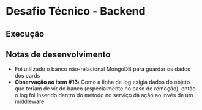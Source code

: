 # Desafio Técnico - Backend

## Execução


## Notas de desenvolvimento

- Foi utilizado o banco não-relacional MongoDB para guardar os dados dos cards
- **Observação ao item #13:** Como a linha de log exigia dados do objeto que teriam de vir do banco (especialmente no caso de remoção), então o log foi inserido dentro do método no serviço da ação ao invés de um middleware